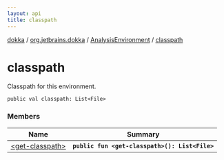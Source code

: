 ```yaml
---
layout: api
title: classpath
---
```

[dokka](../../../index.html) / [org.jetbrains.dokka](../../index.html) / [AnalysisEnvironment](../index.html) / [classpath](index.html)


# classpath

Classpath for this environment.

```
public val classpath: List<File>
```


### Members

| Name | Summary |
|------|---------|
|[&lt;get-classpath&gt;](_get-classpath_.html)|**`public fun <get-classpath>(): List<File>`**|
